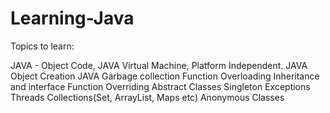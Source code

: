 # Learning-Java

Topics to learn:

JAVA - Object Code, JAVA Virtual Machine, Platform Independent.
JAVA Object Creation
JAVA Garbage collection
Function Overloading
Inheritance and interface
Function Overriding
Abstract Classes
Singleton
Exceptions
Threads
Collections(Set, ArrayList, Maps etc)
Anonymous Classes
